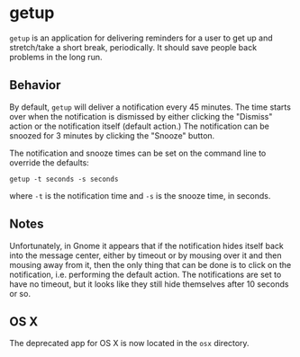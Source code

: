 # getup

`getup` is an application for delivering reminders for a user to get up and stretch/take a short break, periodically. It should save people back problems in the long run.

## Behavior

By default, `getup` will deliver a notification every 45 minutes. The time starts over when the notification is dismissed by either clicking the "Dismiss" action or the notification itself (default action.) The notification can be snoozed for 3 minutes by clicking the "Snooze" button.

The notification and snooze times can be set on the command line to override the defaults:

`getup -t seconds -s seconds`

where `-t` is the notification time and `-s` is the snooze time, in seconds.

## Notes

Unfortunately, in Gnome it appears that if the notification hides itself back into the message center, either by timeout or by mousing over it and then mousing away from it, then the only thing that can be done is to click on the notification, i.e. performing the default action. The notifications are set to have no timeout, but it looks like they still hide themselves after 10 seconds or so.

## OS X
The deprecated app for OS X is now located in the `osx` directory.
